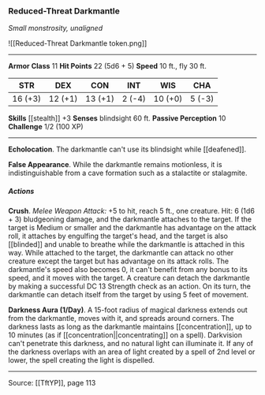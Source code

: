### Reduced-Threat Darkmantle
_Small monstrosity, unaligned_

![[Reduced-Threat Darkmantle token.png]]


---

**Armor Class** 11
**Hit Points** 22 (5d6 + 5)
**Speed** 10 ft., fly 30 ft.

| STR     | DEX     | CON     | INT     | WIS     | CHA     |
|---------|---------|---------|---------|---------|---------|
| 16 (+3) | 12 (+1) | 13 (+1) | 2 (-4) | 10 (+0) | 5 (-3) |

**Skills** [[stealth]] +3
**Senses** blindsight 60 ft.
**Passive Perception** 10
**Challenge** 1/2 (100 XP)

---

**Echolocation**. The darkmantle can't use its blindsight while [[deafened]].

**False Appearance**. While the darkmantle remains motionless, it is indistinguishable from a cave formation such as a stalactite or stalagmite.

##### Actions
**Crush**. _Melee Weapon Attack:_ +5 to hit, reach 5 ft., one creature. Hit: 6 (1d6 + 3) bludgeoning damage, and the darkmantle attaches to the target. If the target is Medium or smaller and the darkmantle has advantage on the attack roll, it attaches by engulfing the target's head, and the target is also [[blinded]] and unable to breathe while the darkmantle is attached in this way. While attached to the target, the darkmantle can attack no other creature except the target but has advantage on its attack rolls. The darkmantle's speed also becomes 0, it can't benefit from any bonus to its speed, and it moves with the target. A creature can detach the darkmantle by making a successful DC 13 Strength check as an action. On its turn, the darkmantle can detach itself from the target by using 5 feet of movement.

**Darkness Aura (1/Day)**. A 15-foot radius of magical darkness extends out from the darkmantle, moves with it, and spreads around corners. The darkness lasts as long as the darkmantle maintains [[concentration]], up to 10 minutes (as if [[concentration||concentrating]] on a spell). Darkvision can't penetrate this darkness, and no natural light can illuminate it. If any of the darkness overlaps with an area of light created by a spell of 2nd level or lower, the spell creating the light is dispelled.


---

Source: [[TftYP]], page 113